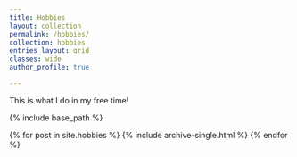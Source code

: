 ```yaml
---
title: Hobbies
layout: collection
permalink: /hobbies/
collection: hobbies
entries_layout: grid
classes: wide
author_profile: true

---
```


This is what I do in my free time!

{% include base_path %}

{% for post in site.hobbies %}
  {% include archive-single.html %}
{% endfor %}
